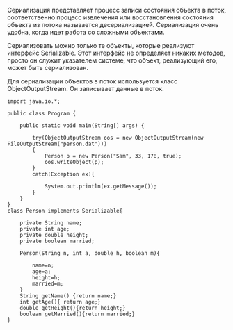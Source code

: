 Сериализация представляет процесс записи состояния объекта в поток, соответственно процесс извлечения или восстановления состояния объекта из потока называется десериализацией. Сериализация очень удобна, когда идет работа со сложными объектами.

Сериализовать можно только те объекты, которые реализуют интерфейс Serializable. Этот интерфейс не определяет никаких методов, просто он служит указателем системе, что объект, реализующий его, может быть сериализован.

Для сериализации объектов в поток используется класс ObjectOutputStream. Он записывает данные в поток.

```
import java.io.*;
 
public class Program {
 
    public static void main(String[] args) {
         
        try(ObjectOutputStream oos = new ObjectOutputStream(new FileOutputStream("person.dat")))
        {
            Person p = new Person("Sam", 33, 178, true);
            oos.writeObject(p);
        }
        catch(Exception ex){
             
            System.out.println(ex.getMessage());
        } 
    } 
}
class Person implements Serializable{
      
    private String name;
    private int age;
    private double height;
    private boolean married;
      
    Person(String n, int a, double h, boolean m){
          
        name=n;
        age=a;
        height=h;
        married=m;
    }
    String getName() {return name;}
    int getAge(){ return age;}
    double getHeight(){return height;}
    boolean getMarried(){return married;}
}
```
